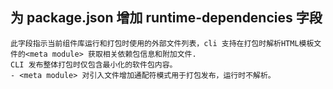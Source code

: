 

## 为 package.json 增加 runtime-dependencies 字段
    此字段指示当前组件库运行和打包时使用的外部文件列表，cli 支持在打包时解析HTML模板文件的<meta module> 获取相关依赖包信息和附加文件. 
    CLI 发布整体打包时仅包含最小化的软件包内容。
    - <meta module> 对引入文件增加通配符模式用于打包发布，运行时不解析。

